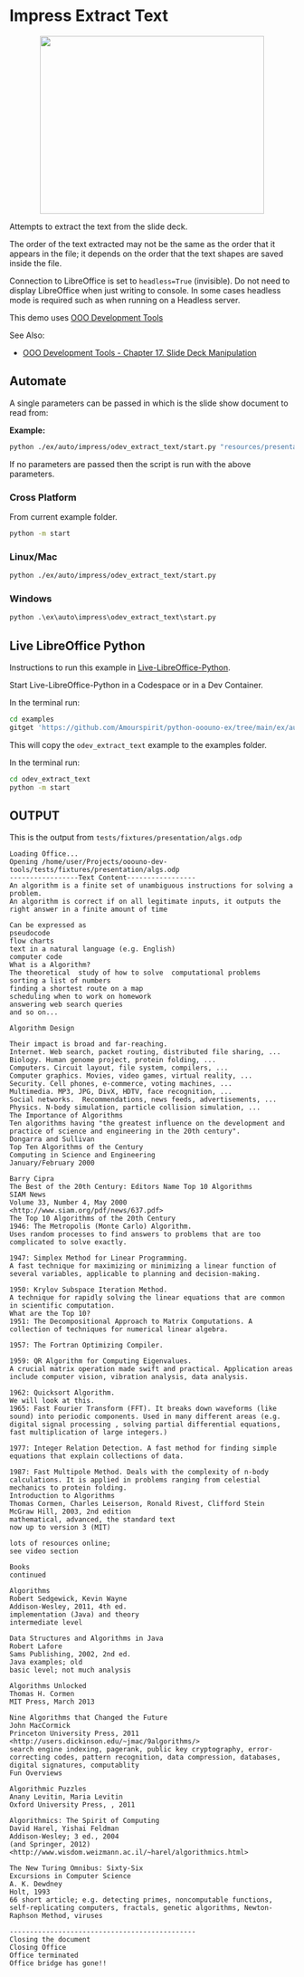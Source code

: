 # Impress Extract Text

<p align="center">
    <img src="https://user-images.githubusercontent.com/4193389/198415603-a7ea1593-06a7-482f-b245-0933d0f5950d.png" width="396" height="314">
</p>

Attempts to extract the text from the slide deck.

The order of the text extracted may not be the same as the order
that it appears in the file; it depends on the order that the text shapes are saved inside the file.

Connection to LibreOffice is set to `headless=True` (invisible).
Do not need to display LibreOffice when just writing to console.
In some cases headless mode is required such as when running on a Headless server.

This demo uses [OOO Development Tools]

See Also:

- [OOO Development Tools - Chapter 17. Slide Deck Manipulation](https://python-ooo-dev-tools.readthedocs.io/en/latest/odev/part3/chapter17.html)

## Automate

A single parameters can be passed in which is the slide show document to read from:

**Example:**

```sh
python ./ex/auto/impress/odev_extract_text/start.py "resources/presentation/algs.odp"
```

If no parameters are passed then the script is run with the above parameters.

### Cross Platform

From current example folder.

```sh
python -m start
```

### Linux/Mac

```sh
python ./ex/auto/impress/odev_extract_text/start.py
```

### Windows

```ps
python .\ex\auto\impress\odev_extract_text\start.py
```

## Live LibreOffice Python

Instructions to run this example in [Live-LibreOffice-Python](https://github.com/Amourspirit/live-libreoffice-python).

Start Live-LibreOffice-Python in a Codespace or in a Dev Container.

In the terminal run:

```bash
cd examples
gitget 'https://github.com/Amourspirit/python-ooouno-ex/tree/main/ex/auto/impress/odev_extract_text'
```

This will copy the `odev_extract_text` example to the examples folder.

In the terminal run:

```bash
cd odev_extract_text
python -m start
```

## OUTPUT

This is the output from `tests/fixtures/presentation/algs.odp`

```text
Loading Office...
Opening /home/user/Projects/ooouno-dev-tools/tests/fixtures/presentation/algs.odp
-----------------Text Content-----------------
An algorithm is a finite set of unambiguous instructions for solving a problem.
An algorithm is correct if on all legitimate inputs, it outputs the right answer in a finite amount of time

Can be expressed as
pseudocode
flow charts
text in a natural language (e.g. English)
computer code
What is a Algorithm?
The theoretical  study of how to solve  computational problems
sorting a list of numbers
finding a shortest route on a map
scheduling when to work on homework
answering web search queries
and so on...

Algorithm Design

Their impact is broad and far-reaching.
Internet. Web search, packet routing, distributed file sharing, ...
Biology. Human genome project, protein folding, ...
Computers. Circuit layout, file system, compilers, ...
Computer graphics. Movies, video games, virtual reality, ...
Security. Cell phones, e-commerce, voting machines, ...
Multimedia. MP3, JPG, DivX, HDTV, face recognition, ...
Social networks.  Recommendations, news feeds, advertisements, ...
Physics. N-body simulation, particle collision simulation, ...
The Importance of Algorithms
Ten algorithms having "the greatest influence on the development and practice of science and engineering in the 20th century".
Dongarra and Sullivan
Top Ten Algorithms of the Century
Computing in Science and Engineering
January/February 2000

Barry Cipra
The Best of the 20th Century: Editors Name Top 10 Algorithms
SIAM News
Volume 33, Number 4, May 2000
<http://www.siam.org/pdf/news/637.pdf>
The Top 10 Algorithms of the 20th Century
1946: The Metropolis (Monte Carlo) Algorithm.
Uses random processes to find answers to problems that are too complicated to solve exactly.

1947: Simplex Method for Linear Programming.
A fast technique for maximizing or minimizing a linear function of several variables, applicable to planning and decision-making.

1950: Krylov Subspace Iteration Method.
A technique for rapidly solving the linear equations that are common in scientific computation.
What are the Top 10?
1951: The Decompositional Approach to Matrix Computations. A collection of techniques for numerical linear algebra.

1957: The Fortran Optimizing Compiler.

1959: QR Algorithm for Computing Eigenvalues.
A crucial matrix operation made swift and practical. Application areas include computer vision, vibration analysis, data analysis.

1962: Quicksort Algorithm.
We will look at this.
1965: Fast Fourier Transform (FFT). It breaks down waveforms (like sound) into periodic components. Used in many different areas (e.g. digital signal processing , solving partial differential equations, fast multiplication of large integers.)

1977: Integer Relation Detection. A fast method for finding simple equations that explain collections of data.

1987: Fast Multipole Method. Deals with the complexity of n-body calculations. It is applied in problems ranging from celestial mechanics to protein folding.
Introduction to Algorithms
Thomas Cormen, Charles Leiserson, Ronald Rivest, Clifford Stein
McGraw Hill, 2003, 2nd edition
mathematical, advanced, the standard text
now up to version 3 (MIT)

lots of resources online;
see video section

Books
continued

Algorithms
Robert Sedgewick, Kevin Wayne
Addison-Wesley, 2011, 4th ed.
implementation (Java) and theory
intermediate level

Data Structures and Algorithms in Java
Robert Lafore
Sams Publishing, 2002, 2nd ed.
Java examples; old
basic level; not much analysis

Algorithms Unlocked
Thomas H. Cormen
MIT Press, March 2013

Nine Algorithms that Changed the Future
John MacCormick
Princeton University Press, 2011
<http://users.dickinson.edu/~jmac/9algorithms/>
search engine indexing, pagerank, public key cryptography, error-correcting codes, pattern recognition, data compression, databases, digital signatures, computablity
Fun Overviews

Algorithmic Puzzles
Anany Levitin, Maria Levitin
Oxford University Press, , 2011

Algorithmics: The Spirit of Computing
David Harel, Yishai Feldman
Addison-Wesley; 3 ed., 2004
(and Springer, 2012)
<http://www.wisdom.weizmann.ac.il/~harel/algorithmics.html>

The New Turing Omnibus: Sixty-Six
Excursions in Computer Science
A. K. Dewdney
Holt, 1993
66 short article; e.g. detecting primes, noncomputable functions, self-replicating computers, fractals, genetic algorithms, Newton-Raphson Method, viruses

----------------------------------------------
Closing the document
Closing Office
Office terminated
Office bridge has gone!!
```

[OOO Development Tools]: https://python-ooo-dev-tools.readthedocs.io/en/latest/